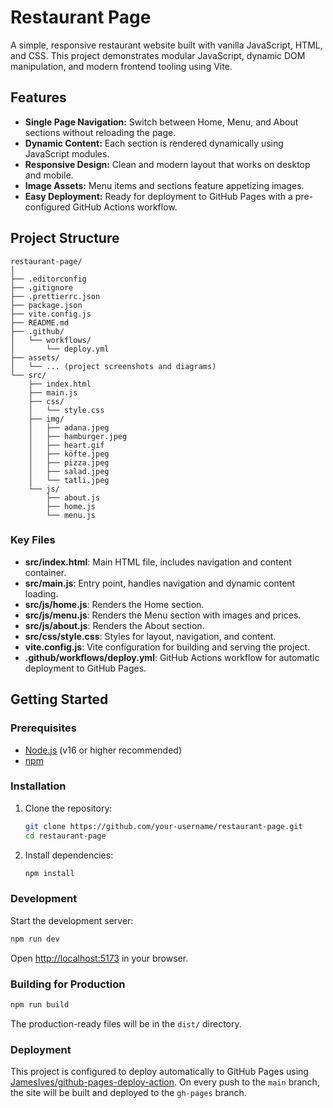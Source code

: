 # Restaurant Page

A simple, responsive restaurant website built with vanilla JavaScript, HTML, and CSS. This project demonstrates modular JavaScript, dynamic DOM manipulation, and modern frontend tooling using Vite.

## Features

- **Single Page Navigation:** Switch between Home, Menu, and About sections without reloading the page.
- **Dynamic Content:** Each section is rendered dynamically using JavaScript modules.
- **Responsive Design:** Clean and modern layout that works on desktop and mobile.
- **Image Assets:** Menu items and sections feature appetizing images.
- **Easy Deployment:** Ready for deployment to GitHub Pages with a pre-configured GitHub Actions workflow.

## Project Structure

```
restaurant-page/
│
├── .editorconfig
├── .gitignore
├── .prettierrc.json
├── package.json
├── vite.config.js
├── README.md
├── .github/
│   └── workflows/
│       └── deploy.yml
├── assets/
│   └── ... (project screenshots and diagrams)
└── src/
    ├── index.html
    ├── main.js
    ├── css/
    │   └── style.css
    ├── img/
    │   ├── adana.jpeg
    │   ├── hamburger.jpeg
    │   ├── heart.gif
    │   ├── köfte.jpeg
    │   ├── pizza.jpeg
    │   ├── salad.jpeg
    │   └── tatli.jpeg
    └── js/
        ├── about.js
        ├── home.js
        └── menu.js
```

### Key Files

- **src/index.html**: Main HTML file, includes navigation and content container.
- **src/main.js**: Entry point, handles navigation and dynamic content loading.
- **src/js/home.js**: Renders the Home section.
- **src/js/menu.js**: Renders the Menu section with images and prices.
- **src/js/about.js**: Renders the About section.
- **src/css/style.css**: Styles for layout, navigation, and content.
- **vite.config.js**: Vite configuration for building and serving the project.
- **.github/workflows/deploy.yml**: GitHub Actions workflow for automatic deployment to GitHub Pages.

## Getting Started

### Prerequisites

- [Node.js](https://nodejs.org/) (v16 or higher recommended)
- [npm](https://www.npmjs.com/)

### Installation

1. Clone the repository:
   ```sh
   git clone https://github.com/your-username/restaurant-page.git
   cd restaurant-page
   ```

2. Install dependencies:
   ```sh
   npm install
   ```

### Development

Start the development server:

```sh
npm run dev
```

Open [http://localhost:5173](http://localhost:5173) in your browser.

### Building for Production

```sh
npm run build
```

The production-ready files will be in the `dist/` directory.

### Deployment

This project is configured to deploy automatically to GitHub Pages using [JamesIves/github-pages-deploy-action](https://github.com/JamesIves/github-pages-deploy-action). On every push to the `main` branch, the site will be built and deployed to the `gh-pages` branch.



